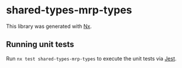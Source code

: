 # shared-types-mrp-types

This library was generated with [Nx](https://nx.dev).

## Running unit tests

Run `nx test shared-types-mrp-types` to execute the unit tests via [Jest](https://jestjs.io).
